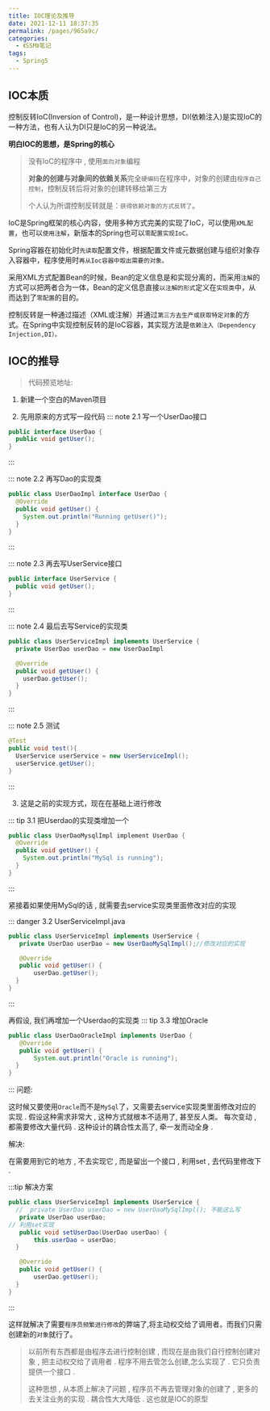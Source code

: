 ```yaml
---
title: IOC理论及推导
date: 2021-12-11 18:37:35
permalink: /pages/965a9c/
categories:
  - 《SSM》笔记
tags:
  - Spring5
---
```


## IOC本质

控制反转IoC(Inversion of Control)，是一种设计思想，DI(依赖注入)是实现IoC的一种方法，也有人认为DI只是IoC的另一种说法。

**明白IOC的思想，是Spring的核心**

> 没有IoC的程序中 , 使用`面向对象`编程 
> 
> **对象的创建与对象间的依赖关系**完全`硬编码`在程序中，对象的创建由`程序自己控制`，控制反转后将对象的创建转移给第三方
> 
> 个人认为所谓控制反转就是：`获得依赖对象的方式反转了`。


IoC是Spring框架的核心内容，使用多种方式完美的实现了IoC，可以使用`XML配置`，也可以`使用注解`，新版本的Spring也可以`零配置实现IoC。`

Spring容器在初始化时`先读取`配置文件，根据配置文件或元数据创建与组织对象存入容器中，程序使用时`再从Ioc容器中取出需要的对象。`

采用XML方式配置Bean的时候，Bean的定义信息是和实现分离的，而采用`注解`的方式可以把两者合为一体，Bean的定义信息直接`以注解的形式`定义在`实现类`中，从而达到了`零配置`的目的。

控制反转是一种通过描述（XML或注解）并通过`第三方去生产或获取特定对象`的方式。在Spring中实现控制反转的是IoC容器，其实现方法是`依赖注入（Dependency Injection,DI）。`

## IOC的推导

> 代码预览地址:
1. 新建一个空白的Maven项目
   
2. 先用原来的方式写一段代码
::: note 2.1 写一个UserDao接口
```java
public interface UserDao {
  public void getUser();
}
```
:::

::: note 2.2 再写Dao的实现类
```java
public class UserDaoImpl interface UserDao {
  @Override
  public void getUser() {
    System.out.println("Running getUser()");
  }
}
```
:::

::: note 2.3 再去写UserService接口
``` java
public interface UserService {
  public void getUser();
}
```
:::

::: note 2.4 最后去写Service的实现类
```java
public class UserServiceImpl implements UserService {
  private UserDao userDao = new UserDaoImpl

  @Override
  public void getUser() {
    userDao.getUser();
  }
}
```
:::

::: note 2.5 测试
```java
@Test
public void test(){
  UserService userService = new UserServiceImpl();
  userService.getUser();
}
```
:::


3. 这是之前的实现方式，现在在基础上进行修改

::: tip 3.1 把Userdao的实现类增加一个 
```java
public class UserDaoMysqlImpl implement UserDao {
  @Override
  public void getUser() {
    System.out.println("MySql is running");
  }
}
```
:::

紧接着如果使用MySql的话 , 就需要去service实现类里面修改对应的实现

::: danger 3.2 UserServiceImpl.java
```java
public class UserServiceImpl implements UserService {
   private UserDao userDao = new UserDaoMySqlImpl();//修改对应的实现

   @Override
   public void getUser() {
       userDao.getUser();
  }
}
```
:::


再假设, 我们再增加一个Userdao的实现类
::: tip 3.3 增加Oracle
```java
public class UserDaoOracleImpl implements UserDao {
   @Override
   public void getUser() {
       System.out.println("Oracle is running");
  }
}
```
:::
问题:

这时候又要使用`Oracle`而不是`MySql`了，又需要去service实现类里面修改对应的实现 . 假设这种需求非常大 , 这种方式就根本不适用了, 甚至反人类。 每次变动 , 都需要修改大量代码 . 这种设计的耦合性太高了, 牵一发而动全身 .

解决:

在需要用到它的地方 , 不去实现它 , 而是留出一个接口 , 利用set , 去代码里修改下 .

:::tip 解决方案
```java 
public class UserServiceImpl implements UserService {
  //  private UserDao userDao = new UserDaoMySqlImpl(); 不能这么写
   private UserDao userDao;
// 利用set实现
   public void setUserDao(UserDao userDao) {
       this.userDao = userDao;
  }

   @Override
   public void getUser() {
       userDao.getUser();
  }
}
```
:::

这样就解决了需要`程序员频繁进行修改`的弊端了,将主动权交给了调用者。而我们只需创建新的`对象`就行了。

> 以前所有东西都是由程序去进行控制创建 , 而现在是由我们自行控制创建对象 , 把主动权交给了调用者 . 程序不用去管怎么创建,怎么实现了 . 它只负责提供一个接口 .
>
> 这种思想 , 从本质上解决了问题 , 程序员不再去管理对象的创建了 , 更多的去关注业务的实现 . 耦合性大大降低 . 这也就是IOC的原型 

